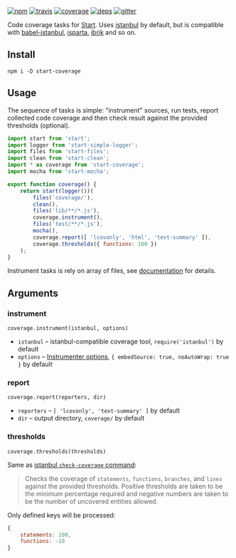 [![npm](https://img.shields.io/npm/v/start-coverage.svg?style=flat-square)](https://www.npmjs.com/package/start-coverage)
[![travis](http://img.shields.io/travis/start-runner/coverage.svg?style=flat-square)](https://travis-ci.org/start-runner/coverage)
[![coverage](https://img.shields.io/codecov/c/github/start-runner/coverage.svg?style=flat-square)](https://codecov.io/github/start-runner/coverage)
[![deps](https://img.shields.io/gemnasium/start-runner/coverage.svg?style=flat-square)](https://gemnasium.com/start-runner/coverage)
[![gitter](https://img.shields.io/badge/gitter-join_chat_%E2%86%92-00d06f.svg?style=flat-square)](https://gitter.im/start-runner/start)

Code coverage tasks for [Start](https://github.com/start-runner/start). Uses [istanbul](https://github.com/gotwarlost/istanbul) by default, but is compatible with [babel-istanbul](https://github.com/ambitioninc/babel-istanbul), [isparta](https://github.com/douglasduteil/isparta), [ibrik](https://github.com/Constellation/ibrik) and so on.

## Install

```
npm i -D start-coverage
```

## Usage

The sequence of tasks is simple: "instrument" sources, run tests, report collected code coverage and then check result against the provided thresholds (optional).

```js
import start from 'start';
import logger from 'start-simple-logger';
import files from 'start-files';
import clean from 'start-clean';
import * as coverage from 'start-coverage';
import mocha from 'start-mocha';

export function coverage() {
    return start(logger())(
        files('coverage/'),
        clean(),
        files('lib/**/*.js'),
        coverage.instrument(),
        files('test/**/*.js'),
        mocha(),
        coverage.report([ 'lcovonly', 'html', 'text-summary' ]),
        coverage.thresholds({ functions: 100 })
    );
}
```

Instrument tasks is rely on array of files, see [documentation](https://github.com/start-runner/start#readme) for details.

## Arguments

### instrument

`coverage.instrument(istanbul, options)`

* `istanbul` – istanbul-compatible coverage tool, `require('istanbul')` by default
* `options` – [Instrumenter options](https://gotwarlost.github.io/istanbul/public/apidocs/classes/Instrumenter.html#method_Instrumenter), `{ embedSource: true, noAutoWrap: true }` by default

### report

`coverage.report(reporters, dir)`

* `reporters` – `[ 'lcovonly', 'text-summary' ]` by default
* `dir` – output directory, `coverage/` by default

### thresholds

`coverage.thresholds(thresholds)`

Same as [istanbul `check-coverage` command](https://github.com/gotwarlost/istanbul#the-check-coverage-command):

> Checks the coverage of `statements`, `functions`, `branches`, and `lines` against the provided thresholds. Positive thresholds are taken to be the minimum percentage required and negative numbers are taken to be the number of uncovered entities allowed.

Only defined keys will be processed:

```js
{
    statements: 100,
    functions: -10
}
```
